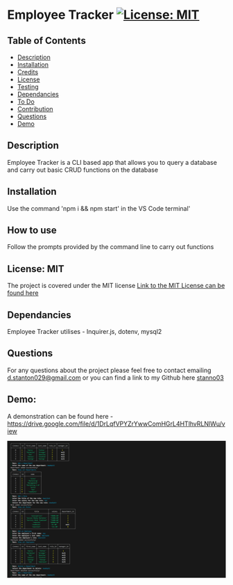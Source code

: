 
  
  # Employee Tracker [![License: MIT](https://img.shields.io/badge/License-MIT-yellow.svg)](https://opensource.org/licenses/MIT)
 
  ## Table of Contents

  - [Description](#description)
  - [Installation](#installation)
  - [Credits](#credits)
  - [License](#license)
  - [Testing](#testing)
  - [Dependancies](#dependancies)
  - [To Do](#todo) 
  - [Contribution](#contribution)
  - [Questions](#questions)
  - [Demo](#demo) 

  ## Description

  Employee Tracker is a CLI based app that allows you to query a database and carry out basic CRUD functions on the database

  ## Installation

  Use the command 'npm i && npm start' in the VS Code terminal'

  ## How to use

  Follow the prompts provided by the command line to carry out functions

  ## License: MIT
The project is covered under the MIT license 
[Link to the MIT License can be found here](https://opensource.org/licenses/MIT)
  

  ## Dependancies

Employee Tracker utilises - Inquirer.js, dotenv, mysql2 


  ## Questions 

  For any questions about the project please feel free to contact emailing [d.stanton029@gmail.com](mailto:d.stanton029@gmail.com)
  or you can find a link to my Github here [stanno03](https://github.com/stanno03)

 ## Demo:
 
  A demonstration can be found here - https://drive.google.com/file/d/1DrLqfVPYZrYwwComHGrL4HTlhvRLNlWu/view

  ![Alt text](./public/employeeTracker.PNG)
